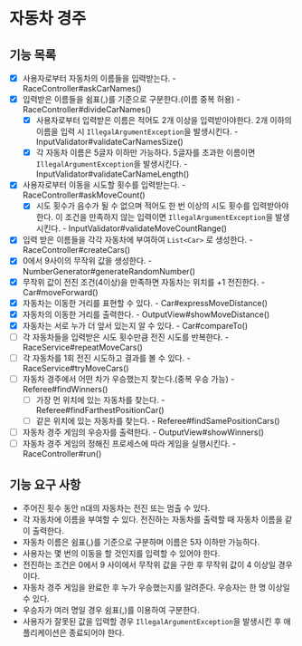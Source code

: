# 자동차 경주

## 기능 목록

- [x] 사용자로부터 자동차의 이름들을 입력받는다. - RaceController#askCarNames()
- [x] 입력받은 이름들을 쉼표(,)를 기준으로 구분한다.(이름 중복 허용) - RaceController#divideCarNames()
  - [x] 사용자로부터 입력받은 이름은 적어도 2개 이상을 입력받아야한다. 2개 이하의 이름을 입력 시 `IllegalArgumentException`을 발생시킨다. - InputValidator#validateCarNamesSize()
  - [x] 각 자동차 이름은 5글자 이하만 가능하다. 5글자를 초과한 이름이면 `IllegalArgumentException`을 발생시킨다. - InputValidator#validateCarNameLength()
- [x] 사용자로부터 이동을 시도할 횟수를 입력받는다. - RaceController#askMoveCount()
  - [x] 시도 횟수가 음수가 될 수 없으며 적어도 한 번 이상의 시도 횟수를 입력받아야 한다. 이 조건을 만족하지 않는 입력이면 `IllegalArgumentException`을 발생시킨다. - InputValidator#validateMoveCountRange()
- [x] 입력 받은 이름들을 각각 자동차에 부여하여 `List<Car>` 로 생성한다. - RaceController#createCars()
- [x] 0에서 9사이의 무작위 값을 생성한다. - NumberGenerator#generateRandomNumber()
- [x] 무작위 값이 전진 조건(4이상)을 만족하면 자동차는 위치를 +1 전진한다. - Car#moveForward()
- [x] 자동차는 이동한 거리를 표현할 수 있다. - Car#expressMoveDistance()
- [x] 자동차의 이동한 거리를 출력한다. - OutputView#showMoveDistance()
- [x] 자동차는 서로 누가 더 앞서 있는지 알 수 있다. - Car#compareTo()
- [ ] 각 자동차들을 입력받은 시도 횟수만큼 전진 시도를 반복한다. - RaceService#repeatMoveCars()
- [ ] 각 자동차를 1회 전진 시도하고 결과를 볼 수 있다. - RaceService#tryMoveCars()
- [ ] 자동차 경주에서 어떤 차가 우승했는지 찾는다.(중복 우승 가능) - Referee#findWinners()
  - [ ] 가장 먼 위치에 있는 자동차를 찾는다. - Referee#findFarthestPositionCar()
  - [ ] 같은 위치에 있는 자동차를 찾는다. - Referee#findSamePositionCars()
- [ ] 자동차 경주 게임의 우승자를 출력한다. - OutputView#showWinners()
- [ ] 자동차 경주 게임의 정해진 프로세스에 따라 게임을 실행시킨다. - RaceController#run()

## 기능 요구 사항

- 주어진 횟수 동안 n대의 자동차는 전진 또는 멈출 수 있다.
- 각 자동차에 이름을 부여할 수 있다. 전진하는 자동차를 출력할 때 자동차 이름을 같이 출력한다.
- 자동차 이름은 쉼표(,)를 기준으로 구분하며 이름은 5자 이하만 가능하다.
- 사용자는 몇 번의 이동을 할 것인지를 입력할 수 있어야 한다.
- 전진하는 조건은 0에서 9 사이에서 무작위 값을 구한 후 무작위 값이 4 이상일 경우이다.
- 자동차 경주 게임을 완료한 후 누가 우승했는지를 알려준다. 우승자는 한 명 이상일 수 있다.
- 우승자가 여러 명일 경우 쉼표(,)를 이용하여 구분한다.
- 사용자가 잘못된 값을 입력할 경우 `IllegalArgumentException`을 발생시킨 후 애플리케이션은 종료되어야 한다.
